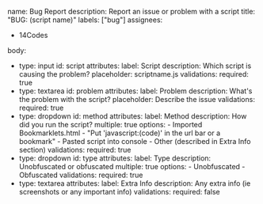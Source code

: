 name: Bug Report
description: Report an issue or problem with a script
title: "BUG: (script name)"
labels: ["bug"]
assignees:
  - 14Codes

body:
  - type: input
    id: script
    attributes:
      label: Script
      description: Which script is causing the problem?
      placeholder: scriptname.js
    validations:
      required: true
  - type: textarea
    id: problem
    attributes:
      label: Problem
      description: What's the problem with the script?
      placeholder: Describe the issue
    validations:
      required: true
  - type: dropdown
    id: method
    attributes:
      label: Method
      description: How did you run the script?
      multiple: true
      options:
        - Imported Bookmarklets.html
        - "Put 'javascript:(code)' in the url bar or a bookmark"
        - Pasted script into console
        - Other (described in Extra Info section)
    validations:
      required: true
  - type: dropdown
    id: type
    attributes:
      label: Type
      description: Unobfuscated or obfuscated
      multiple: true
      options:
        - Unobfuscated
        - Obfuscated
    validations:
      required: true
  - type: textarea
    attributes:
      label: Extra Info
      description: Any extra info (ie screenshots or any important info)
    validations:
      required: false
